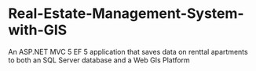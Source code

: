 # Real-Estate-Management-System-with-GIS
An ASP.NET MVC 5 EF 5 application that saves data on renttal apartments to both an SQL Server database and a Web GIs Platform
